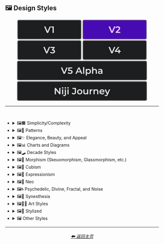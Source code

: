 <h2>🖼 Design Styles</h2>

<div align="center">

[<img src="/Images/Repo_Parts/Buttons/Version_Buttons/button_version_V1_inactive.webp?raw=true" alt="MidJourney V1" height="64" />](/Pages/MJ_V1/Style_Pages/Sphere/Design_Styles.md)
[<img src="/Images/Repo_Parts/Buttons/Version_Buttons/button_version_V2_active.webp?raw=true" alt="MidJourney V2" height="64" />](/Pages/MJ_V2/Style_Pages/Sphere/Design_Styles.md)
[<img src="/Images/Repo_Parts/Buttons/Version_Buttons/button_version_V3_inactive.webp?raw=true" alt="MidJourney V3" height="64" />](/Pages/MJ_V3/Style_Pages/Sphere/Design_Styles.md)
[<img src="/Images/Repo_Parts/Buttons/Version_Buttons/button_version_V4_inactive.webp?raw=true" alt="MidJourney V4" height="64" />](/Pages/MJ_V4/Style_Pages/Just_The_Style/Design_Styles.md)
<br>
[<img src="/Images/Repo_Parts/Buttons/Version_Buttons/button_version_V5_Alpha_inactive_half.webp?raw=true" alt="MidJourney V5" height="64" />](/Pages/MJ_V5/Style_Pages/Just_The_Style/Design_Styles.md)
[<img src="/Images/Repo_Parts/Buttons/Version_Buttons/button_version_niji_inactive_half.webp?raw=true" alt="Niji Journey" height="64" />](/Pages/Niji_Journey/Style_Pages/Design_Styles.md)

</div>

<hr>
<br>


- <details><summary>🖼🟧 Simplicity/Complexity</summary><p><div align="center">

	| Simple | Simplicity | Basic |
	| :-: | :-: | :-: |
	| <img src="/Images/MJ_V2/MidJourney_Styles_(sphere)/sphere_Simple.webp?raw=true" width="256" /> | <img src="/Images/MJ_V2/MidJourney_Styles_(sphere)/Wave_13/sphere_Simplicity.webp?raw=true" width="256" /> | <img src="/Images/MJ_V2/MidJourney_Styles_(sphere)/sphere_basic.webp?raw=true" width="256" /> |
	
	<br>
	
	| Details | Detailed | Hyperdetailed |
	| :-: | :-: | :-: |
	| <img src="/Images/MJ_V2/MidJourney_Styles_(sphere)/Wave_14/sphere_Details.webp?raw=true" width="256" /> | <img src="/Images/MJ_V2/MidJourney_Styles_(sphere)/sphere_detailed.webp?raw=true" width="256" /> | <img src="/Images/MJ_V2/MidJourney_Styles_(sphere)/sphere_hyperdetailed.webp?raw=true" width="256" /> |

	<br>

	| Ornate |
	| :-: |
	| <img src="/Images/MJ_V2/MidJourney_Styles_(sphere)/sphere_Ornate.webp?raw=true" width="256" /> |
	
	<br>

	| Complex | Complexity | Multiplex |
	| :-: | :-: | :-: |
	| <img src="/Images/MJ_V2/MidJourney_Styles_(sphere)/sphere_Complex.webp?raw=true" width="256" /> | <img src="/Images/MJ_V2/MidJourney_Styles_(sphere)/Wave_13/sphere_Complexity.webp?raw=true" width="256" /> | <img src="/Images/MJ_V2/MidJourney_Styles_(sphere)/sphere_Multiplex.webp?raw=true" width="256" /> |
	
	<br>

	| Kolmogorov Complexity | Cluttered | Greeble |
    | :-: | :-: | :-: |
    | <img src="/Images/MJ_V2/MidJourney_Styles_(sphere)/sphere_Kolmogorov_Complexity.webp?raw=true" width="256" /> | <img src="/Images/MJ_V2/MidJourney_Styles_(sphere)/sphere_Cluttered.webp?raw=true" width="256" /> | <img src="/Images/MJ_V2/MidJourney_Styles_(sphere)/sphere_Greeble.webp?raw=true" width="256" /> |

    <br>

	| Chaotic | Confusing | Incoherent |
	| :-: | :-: | :-: |
	| <img src="/Images/MJ_V2/MidJourney_Styles_(sphere)/sphere_Chaotic.webp?raw=true" width="256" /> | <img src="/Images/MJ_V2/MidJourney_Styles_(sphere)/sphere_Confusing.webp?raw=true" width="256" /> | <img src="/Images/MJ_V2/MidJourney_Styles_(sphere)/sphere_Incoherent.webp?raw=true" width="256" /> |
	
	<br>

	| Intricate | Surface Detail | Intricate Surface Detail |
	| :-: | :-: | :-: |
	| <img src="/Images/MJ_V2/MidJourney_Styles_(sphere)/sphere_Intricate.webp?raw=true" width="256" /> | <img src="/Images/MJ_V2/MidJourney_Styles_(sphere)/sphere_Surface_Detail.webp?raw=true" width="256" /> | <img src="/Images/MJ_V2/MidJourney_Styles_(sphere)/sphere_Intricate_Surface_Detail.webp?raw=true" width="256" /> |
	
	<br>
	
	| Minimalist | Maximalist | Intricate Maximalism |
	| :-: | :-: | :-: |
	| <img src="/Images/MJ_V2/MidJourney_Styles_(sphere)/sphere_minimalist.webp?raw=true" width="256" /> | <img src="/Images/MJ_V2/MidJourney_Styles_(sphere)/sphere_maximalist.webp?raw=true" width="256" /> | <img src="/Images/MJ_V2/MidJourney_Styles_(sphere)/sphere_Intricatemaximalism.webp?raw=true" width="256" /> |

	<br>
	
	| Flat | Flat Design | Ukiyo-e Flat Design |
	| :-: | :-: | :-: |
	| <img src="/Images/MJ_V2/MidJourney_Styles_(sphere)/sphere_flat.webp?raw=true" width="256" /> | <img src="/Images/MJ_V2/MidJourney_Styles_(sphere)/sphere_FlatDesign.webp?raw=true" width="256" /> | <img src="/Images/MJ_V2/MidJourney_Styles_(sphere)/sphere_Ukiyo-eflatdesign.webp?raw=true" width="256" /> |

	<br>
	
	| Isotype |
	| :-: |
	| <img src="/Images/MJ_V2/MidJourney_Styles_(sphere)/sphere_Isotype.webp?raw=true" width="256" /> |

	<br>
	
	| Flat Shading |
	| :-: |
	| <img src="/Images/MJ_V2/MidJourney_Styles_(sphere)/sphere_FlatShading.webp?raw=true" width="256" /> |
	
  </div></p></details>
	
	
	
- <details><summary>🖼🎨 Patterns</summary><p><div align="center">

	| Patterns | Polka Dot | Pinstripe |
	| :-: | :-: | :-: |
	| <img src="/Images/MJ_V2/MidJourney_Styles_(sphere)/sphere_patterns.webp?raw=true" width="256" /> | <img src="/Images/MJ_V2/MidJourney_Styles_(sphere)/sphere_PolkaDot.webp?raw=true" width="256" /> | <img src="/Images/MJ_V2/MidJourney_Styles_(sphere)/sphere_Pinstripe.webp?raw=true" width="256" /> |
	
	<br>
	
	| Grid | Axis Lines | Checkerboard |
	| :-: | :-: | :-: |
	| <img src="/Images/MJ_V2/MidJourney_Styles_(sphere)/sphere_Grid.webp?raw=true" width="256" /> | <img src="/Images/MJ_V2/MidJourney_Styles_(sphere)/Wave_14/sphere_Axis_Lines.webp?raw=true" width="256" /> | <img src="/Images/MJ_V2/MidJourney_Styles_(sphere)/sphere_Checkerboard.webp?raw=true" width="256" /> |

	<br>

	| Halftone |
	| :-: |
	| <img src="/Images/MJ_V2/MidJourney_Styles_(sphere)/sphere_halftone.webp?raw=true" width="256" /> |

	<br>
	
	| Camouflage | Damask Patterns | Memphis Pattern |
	| :-: | :-: | :-: |
	| <img src="/Images/MJ_V2/MidJourney_Styles_(sphere)/sphere_Camouflage.webp?raw=true" width="256" /> | <img src="/Images/MJ_V2/MidJourney_Styles_(sphere)/sphere_DamaskPatterns.webp?raw=true" width="256" /> | <img src="/Images/MJ_V2/MidJourney_Styles_(sphere)/sphere_MemphisPattern.webp?raw=true" width="256" /> |
	
	<br>
	
	| Parametric Patterns | Diffraction Patterns | Voronoi |
	| :-: | :-: | :-: |
	| <img src="/Images/MJ_V2/MidJourney_Styles_(sphere)/sphere_Parametricpatterns.webp?raw=true" width="256" /> | <img src="/Images/MJ_V2/MidJourney_Styles_(sphere)/sphere_DiffractionPatterns.webp?raw=true" width="256" /> | <img src="/Images/MJ_V2/MidJourney_Styles_(sphere)/sphere_Voronoi.webp?raw=true" width="256" /> |
	
	<br>
	
	| Zebra Pattern | Tiger Pattern | Cow Pattern |
	| :-: | :-: | :-: |
	| <img src="/Images/MJ_V2/MidJourney_Styles_(sphere)/sphere_ZebraPattern.webp?raw=true" width="256" /> | <img src="/Images/MJ_V2/MidJourney_Styles_(sphere)/sphere_TigerPattern.webp?raw=true" width="256" /> | <img src="/Images/MJ_V2/MidJourney_Styles_(sphere)/Wave_11/sphere_Cow_Pattern.webp?raw=true" width="256" /> |

	<br>

	| Rorschach |
	| :-: |
	| <img src="/Images/MJ_V2/MidJourney_Styles_(sphere)/sphere_Rorschach.webp?raw=true" width="256" /> |

  </div></p></details>



- <details><summary>🖼✨ Elegance, Beauty, and Appeal</summary><p><div align="center">

	| Elegant | Elegance |
	| :-: | :-: |
	| <img src="/Images/MJ_V2/MidJourney_Styles_(sphere)/sphere_Elegant.webp?raw=true" width="256" /> | <img src="/Images/MJ_V2/MidJourney_Styles_(sphere)/Wave_13/sphere_Elegance.webp?raw=true" width="256" /> |

	<br>

	| Beauty | Beautiful |
	| :-: | :-: |
	| <img src="/Images/MJ_V2/MidJourney_Styles_(sphere)/Wave_13/sphere_Beauty.webp?raw=true" width="256" /> | <img src="/Images/MJ_V2/MidJourney_Styles_(sphere)/sphere_Beautiful.webp?raw=true" width="256" /> |

	<br>

	| Appeal | Appealing | Marvelous |
	| :-: | :-: | :-: |
	| <img src="/Images/MJ_V2/MidJourney_Styles_(sphere)/Wave_13/sphere_Appeal.webp?raw=true" width="256" /> | <img src="/Images/MJ_V2/MidJourney_Styles_(sphere)/sphere_Appealing.webp?raw=true" width="256" /> | <img src="/Images/MJ_V2/MidJourney_Styles_(sphere)/sphere_Marvelous.webp?raw=true" width="256" /> |
	
	<br>

	| Luxury | Luxurious | Luxe |
	| :-: | :-: | :-: |
	| <img src="/Images/MJ_V2/MidJourney_Styles_(sphere)/sphere_Luxury.webp?raw=true" width="256" /> | <img src="/Images/MJ_V2/MidJourney_Styles_(sphere)/Wave_9/sphere_Luxurious.webp?raw=true" width="256" /> | <img src="/Images/MJ_V2/MidJourney_Styles_(sphere)/Wave_9/sphere_Luxe.webp?raw=true" width="256" /> |
	
	<br>
	
	| Low-Quality | Medium-Quality |
	| :-: | :-: |
	| <img src="/Images/MJ_V2/MidJourney_Styles_(sphere)/Wave_10/sphere_Low-Quality.webp?raw=true" width="256" /> | <img src="/Images/MJ_V2/MidJourney_Styles_(sphere)/Wave_10/sphere_Medium-Quality.webp?raw=true" width="256" /> |
	
	<br>
	
	| High-Quality | Ultra-Quality | Ultra Quality |
	| :-: | :-: | :-: |
	| <img src="/Images/MJ_V2/MidJourney_Styles_(sphere)/Wave_10/sphere_High-Quality.webp?raw=true" width="256" /> | <img src="/Images/MJ_V2/MidJourney_Styles_(sphere)/Wave_10/sphere_Ultra-Quality.webp?raw=true" width="256" /> | <img src="/Images/MJ_V2/MidJourney_Styles_(sphere)/Wave_10/sphere_Ultra_Quality.webp?raw=true" width="256" /> |

	<br>

	| Perfection |
	| :-: |
	| <img src="/Images/MJ_V2/MidJourney_Styles_(sphere)/sphere_Perfection.webp?raw=true" width="256" /> |

  </div></p></details>



- <details><summary>🖼📊 Charts and Diagrams</summary><p><div align="center">

	| Chart | Graph | Diagram |
	| :-: | :-: | :-: |
	| <img src="/Images/MJ_V2/MidJourney_Styles_(sphere)/sphere_Chart.webp?raw=true" width="256" /> | <img src="/Images/MJ_V2/MidJourney_Styles_(sphere)/sphere_Graph.webp?raw=true" width="256" /> | <img src="/Images/MJ_V2/MidJourney_Styles_(sphere)/sphere_Diagram.webp?raw=true" width="256" /> |
	
	<br>
	
	| Ideogram | Pictogram | Phase-Space |
	| :-: | :-: | :-: |
	| <img src="/Images/MJ_V2/MidJourney_Styles_(sphere)/sphere_Ideogram.webp?raw=true" width="256" /> | <img src="/Images/MJ_V2/MidJourney_Styles_(sphere)/sphere_Pictogram.webp?raw=true" width="256" /> | <img src="/Images/MJ_V2/MidJourney_Styles_(sphere)/sphere_Phase-Space.webp?raw=true" width="256" /> |
	
	<br>
	
	| Feynman Diagram | Map | Schematic |
	| :-: | :-: | :-: |
	| <img src="/Images/MJ_V2/MidJourney_Styles_(sphere)/sphere_FeynmanDiagram.webp?raw=true" width="256" /> | <img src="/Images/MJ_V2/MidJourney_Styles_(sphere)/sphere_Map.webp?raw=true" width="256" /> | <img src="/Images/MJ_V2/MidJourney_Styles_(sphere)/sphere_Schematic.webp?raw=true" width="256" /> |

  </div></p></details>



- <details><summary>🖼🛹 Decade Styles</summary><p><div align="center">

	| 20s | 20s Pattern | 1920s Decor |
	| :-: | :-: | :-: |
	| <img src="/Images/MJ_V2/MidJourney_Styles_(sphere)/sphere_20s.webp?raw=true" width="256" /> | <img src="/Images/MJ_V2/MidJourney_Styles_(sphere)/sphere_20sPattern.webp?raw=true" width="256" /> | <img src="/Images/MJ_V2/MidJourney_Styles_(sphere)/sphere_1920sDecor.webp?raw=true" width="256" /> |
	
	<br>
	
	| 30s | 30s Pattern | 1930s Decor |
	| :-: | :-: | :-: |
	| <img src="/Images/MJ_V2/MidJourney_Styles_(sphere)/sphere_30s.webp?raw=true" width="256" /> | <img src="/Images/MJ_V2/MidJourney_Styles_(sphere)/sphere_30sPattern.webp?raw=true" width="256" /> | <img src="/Images/MJ_V2/MidJourney_Styles_(sphere)/sphere_1930sDecor.webp?raw=true" width="256" /> |
	
	<br>
	
	| 40s | 40s Pattern | 1940s Decor |
	| :-: | :-: | :-: |
	| <img src="/Images/MJ_V2/MidJourney_Styles_(sphere)/sphere_40s.webp?raw=true" width="256" /> | <img src="/Images/MJ_V2/MidJourney_Styles_(sphere)/sphere_40sPattern.webp?raw=true" width="256" /> | <img src="/Images/MJ_V2/MidJourney_Styles_(sphere)/sphere_1940sDecor.webp?raw=true" width="256" /> |
	
	<br>

	| 50s | 50s Pattern | 1950s Decor |
	| :-: | :-: | :-: |
	| <img src="/Images/MJ_V2/MidJourney_Styles_(sphere)/sphere_50s.webp?raw=true" width="256" /> | <img src="/Images/MJ_V2/MidJourney_Styles_(sphere)/sphere_50sPattern.webp?raw=true" width="256" /> | <img src="/Images/MJ_V2/MidJourney_Styles_(sphere)/sphere_1950sDecor.webp?raw=true" width="256" /> |
	
	<br>
	
	| 60s | 60s Pattern | 1960s Decor |
	| :-: | :-: | :-: |
	| <img src="/Images/MJ_V2/MidJourney_Styles_(sphere)/sphere_60s.webp?raw=true" width="256" /> | <img src="/Images/MJ_V2/MidJourney_Styles_(sphere)/sphere_60sPattern.webp?raw=true" width="256" /> | <img src="/Images/MJ_V2/MidJourney_Styles_(sphere)/sphere_1960sDecor.webp?raw=true" width="256" /> |
	
	<br>
	
	| 70s | 70s Pattern | 1970s Decor |
	| :-: | :-: | :-: |
	| <img src="/Images/MJ_V2/MidJourney_Styles_(sphere)/sphere_70s.webp?raw=true" width="256" /> | <img src="/Images/MJ_V2/MidJourney_Styles_(sphere)/sphere_70sPattern.webp?raw=true" width="256" /> | <img src="/Images/MJ_V2/MidJourney_Styles_(sphere)/sphere_1970sDecor.webp?raw=true" width="256" /> |
	
	<br>

	| 80s | 80s Pattern | 1980s Decor |
	| :-: | :-: | :-: |
	| <img src="/Images/MJ_V2/MidJourney_Styles_(sphere)/sphere_80s.webp?raw=true" width="256" /> | <img src="/Images/MJ_V2/MidJourney_Styles_(sphere)/sphere_80sPattern.webp?raw=true" width="256" /> | <img src="/Images/MJ_V2/MidJourney_Styles_(sphere)/sphere_1980sDecor.webp?raw=true" width="256" /> |
	
	<br>
	
	| 90s | 90s Pattern | 1990s Decor |
	| :-: | :-: | :-: |
	| <img src="/Images/MJ_V2/MidJourney_Styles_(sphere)/sphere_90s.webp?raw=true" width="256" /> | <img src="/Images/MJ_V2/MidJourney_Styles_(sphere)/sphere_90sPattern.webp?raw=true" width="256" /> | <img src="/Images/MJ_V2/MidJourney_Styles_(sphere)/sphere_1990sDecor.webp?raw=true" width="256" /> |
	
	<br>
	
	| Y2K Design | Y2K Pattern |
	| :-: | :-: |
	| <img src="/Images/MJ_V2/MidJourney_Styles_(sphere)/sphere_Y2Kdesign.webp?raw=true" width="256" /> | <img src="/Images/MJ_V2/MidJourney_Styles_(sphere)/sphere_Y2KPattern.webp?raw=true" width="256" /> |
	
	<br>

	| 2000s Pattern | 2000s Decor |
	| :-: | :-: |
	| <img src="/Images/MJ_V2/MidJourney_Styles_(sphere)/sphere_2000sPattern.webp?raw=true" width="256" /> | <img src="/Images/MJ_V2/MidJourney_Styles_(sphere)/sphere_2000sDecor.webp?raw=true" width="256" /> |

	<br>

	| 2010s Decor | 2020s Decor |
	| :-: | :-: |
	| <img src="/Images/MJ_V2/MidJourney_Styles_(sphere)/sphere_2010sDecor.webp?raw=true" width="256" /> | <img src="/Images/MJ_V2/MidJourney_Styles_(sphere)/sphere_2020sDecor.webp?raw=true" width="256" /> |

	<br>

	| 1100s | 1200s | 1300s |
	| :-: | :-: | :-: |
	| <img src="/Images/MJ_V2/MidJourney_Styles_(sphere)/Wave_12/sphere_1100s.webp?raw=true" width="256" /> | <img src="/Images/MJ_V2/MidJourney_Styles_(sphere)/Wave_12/sphere_1200s.webp?raw=true" width="256" /> | <img src="/Images/MJ_V2/MidJourney_Styles_(sphere)/Wave_12/sphere_1300s.webp?raw=true" width="256" /> |
	
	<br>
	
	| 1400s | 1500s | 1600s |
	| :-: | :-: | :-: |
	| <img src="/Images/MJ_V2/MidJourney_Styles_(sphere)/Wave_12/sphere_1400s.webp?raw=true" width="256" /> | <img src="/Images/MJ_V2/MidJourney_Styles_(sphere)/Wave_12/sphere_1500s.webp?raw=true" width="256" /> | <img src="/Images/MJ_V2/MidJourney_Styles_(sphere)/Wave_12/sphere_1600s.webp?raw=true" width="256" /> |
	
	<br>
	
	| 1700s | 1800s | 1900s |
	| :-: | :-: | :-: |
	| <img src="/Images/MJ_V2/MidJourney_Styles_(sphere)/Wave_12/sphere_1700s.webp?raw=true" width="256" /> | <img src="/Images/MJ_V2/MidJourney_Styles_(sphere)/Wave_12/sphere_1800s.webp?raw=true" width="256" /> | <img src="/Images/MJ_V2/MidJourney_Styles_(sphere)/Wave_12/sphere_1900s.webp?raw=true" width="256" /> |
	
	<br>
	
	| 1950s | 1960s | 1970s |
	| :-: | :-: | :-: |
	| <img src="/Images/MJ_V2/MidJourney_Styles_(sphere)/Wave_12/sphere_1950s.webp?raw=true" width="256" /> | <img src="/Images/MJ_V2/MidJourney_Styles_(sphere)/Wave_12/sphere_1960s.webp?raw=true" width="256" /> | <img src="/Images/MJ_V2/MidJourney_Styles_(sphere)/Wave_12/sphere_1970s.webp?raw=true" width="256" /> |
	
	<br>
	
	| 1980s | 1990s | 2000s |
	| :-: | :-: | :-: |
	| <img src="/Images/MJ_V2/MidJourney_Styles_(sphere)/Wave_12/sphere_1980s.webp?raw=true" width="256" /> | <img src="/Images/MJ_V2/MidJourney_Styles_(sphere)/Wave_12/sphere_1990s.webp?raw=true" width="256" /> | <img src="/Images/MJ_V2/MidJourney_Styles_(sphere)/Wave_12/sphere_2000s.webp?raw=true" width="256" /> |
	
	<br>
	
	| 2010s | 2020s | 3000s |
	| :-: | :-: | :-: |
	| <img src="/Images/MJ_V2/MidJourney_Styles_(sphere)/Wave_12/sphere_2010s.webp?raw=true" width="256" /> | <img src="/Images/MJ_V2/MidJourney_Styles_(sphere)/Wave_12/sphere_2020s.webp?raw=true" width="256" /> | <img src="/Images/MJ_V2/MidJourney_Styles_(sphere)/Wave_12/sphere_3000s.webp?raw=true" width="256" /> |
	
	<br>
	
	| 4000s | 5000s |
	| :-: | :-: |
	| <img src="/Images/MJ_V2/MidJourney_Styles_(sphere)/Wave_12/sphere_4000s.webp?raw=true" width="256" /> | <img src="/Images/MJ_V2/MidJourney_Styles_(sphere)/Wave_12/sphere_5000s.webp?raw=true" width="256" /> |

  </div></p></details>



- <details><summary>🖼🎰 Morphism (Skeuomorphism, Glassmorphism, etc.)</summary><p><div align="center">

	| Morphism |
	| :-: |
	| <img src="/Images/MJ_V2/MidJourney_Styles_(sphere)/Wave_13/sphere_Morphism.webp?raw=true" width="256" /> |
	
	<br>

	| Skeuomorphism | Neumorphism |
	| :-: | :-: |
	| <img src="/Images/MJ_V2/MidJourney_Styles_(sphere)/sphere_skeuomorphism.webp?raw=true" width="256" /> | <img src="/Images/MJ_V2/MidJourney_Styles_(sphere)/sphere_neumorphism.webp?raw=true" width="256" /> |
	
	<br>

	| Neomorphism |
	| :-: |
	| <img src="/Images/MJ_V2/MidJourney_Styles_(sphere)/Wave_11/sphere_Neomorphism.webp?raw=true" width="256" /> |

	<br>
	
	| Glassmorphism | Claymorphism |
	| :-: | :-: |
	| <img src="/Images/MJ_V2/MidJourney_Styles_(sphere)/sphere_glassmorphism.webp?raw=true" width="256" /> | <img src="/Images/MJ_V2/MidJourney_Styles_(sphere)/sphere_claymorphism.webp?raw=true" width="256" /> |

  </div></p></details>



- <details><summary>🖼🧊 Cubism</summary><p><div align="center">

	| Cubism | Synthetic Cubism | Mechanistic Cubism |
	| :-: | :-: | :-: |
	| <img src="/Images/MJ_V2/MidJourney_Styles_(sphere)/sphere_cubism.webp?raw=true" width="256" /> | <img src="/Images/MJ_V2/MidJourney_Styles_(sphere)/sphere_syntheticcubism.webp?raw=true" width="256" /> | <img src="/Images/MJ_V2/MidJourney_Styles_(sphere)/sphere_mechanisticcubism.webp?raw=true" width="256" /> |
	
	<br>
	
	| Proto-Cubism | Cubo-Futurism |
	| :-: | :-: |
	| <img src="/Images/MJ_V2/MidJourney_Styles_(sphere)/sphere_Proto-Cubism.webp?raw=true" width="256" /> | <img src="/Images/MJ_V2/MidJourney_Styles_(sphere)/sphere_Cubo-Futurism.webp?raw=true" width="256" /> |

  </div></p></details>



- <details><summary>🖼🦋 Expressionism</summary><p><div align="center">

	| Expressionism | Cubo-Expressionism |
	| :-: | :-: |
	| <img src="/Images/MJ_V2/MidJourney_Styles_(sphere)/sphere_expressionism.webp?raw=true" width="256" /> | <img src="/Images/MJ_V2/MidJourney_Styles_(sphere)/sphere_cubo-expressionism.webp?raw=true" width="256" /> |
	
	<br>
	
	| Figurative Expressionism | Abstract Expressionism |
	| :-: | :-: |
	| <img src="/Images/MJ_V2/MidJourney_Styles_(sphere)/sphere_figurativeexpressionism.webp?raw=true" width="256" /> | <img src="/Images/MJ_V2/MidJourney_Styles_(sphere)/sphere_abstractexpressionism.webp?raw=true" width="256" /> |

  </div></p></details>



- <details><summary>🖼🔮 Neo</summary><p><div align="center">

	| Neo |
	| :-: |
	| <img src="/Images/MJ_V2/MidJourney_Styles_(sphere)/Wave_13/sphere_Neo.webp?raw=true" width="256" /> |
	
	<br>

	| Neo-Baroque | Neo-Byzantine | Neo-Rococo |
	| :-: | :-: | :-: |
	| <img src="/Images/MJ_V2/MidJourney_Styles_(sphere)/sphere_neo-baroque.webp?raw=true" width="256" /> | <img src="/Images/MJ_V2/MidJourney_Styles_(sphere)/sphere_neo-byzantine.webp?raw=true" width="256" /> | <img src="/Images/MJ_V2/MidJourney_Styles_(sphere)/sphere_neo-rococo.webp?raw=true" width="256" /> |

	<br>

	| Neoclassicism | Neoplasticism |
	| :-: | :-: |
	| <img src="/Images/MJ_V2/MidJourney_Styles_(sphere)/sphere_neoclassicism.webp?raw=true" width="256" /> | <img src="/Images/MJ_V2/MidJourney_Styles_(sphere)/sphere_neoplasticism.webp?raw=true" width="256" /> |

	<br>
	
	| Neo-Dada | Neo-Futurism | NeoSon |
	| :-: | :-: | :-: |
	| <img src="/Images/MJ_V2/MidJourney_Styles_(sphere)/sphere_Neo-Dada.webp?raw=true" width="256" /> | <img src="/Images/MJ_V2/MidJourney_Styles_(sphere)/sphere_Neo-Futurism.webp?raw=true" width="256" /> | <img src="/Images/MJ_V2/MidJourney_Styles_(sphere)/sphere_NeoSon.webp?raw=true" width="256" /> |
	
	<br>
	
	| Neo-Tokyo | Neo-Concretism | Neo-Impressionism |
	| :-: | :-: | :-: |
	| <img src="/Images/MJ_V2/MidJourney_Styles_(sphere)/sphere_Neo-Tokyo.webp?raw=true" width="256" /> | <img src="/Images/MJ_V2/MidJourney_Styles_(sphere)/sphere_neo-concretism.webp?raw=true" width="256" /> | <img src="/Images/MJ_V2/MidJourney_Styles_(sphere)/sphere_Neo-Impressionism.webp?raw=true" width="256" /> |

  </div></p></details>



- <details><summary>🖼🌀 Psychedelic, Divine, Fractal, and Noise</summary><p><div align="center">

	| Psychedelic | Psychedelia | Psychedelica |
	| :-: | :-: | :-: |
	| <img src="/Images/MJ_V2/MidJourney_Styles_(sphere)/Wave_13/sphere_Psychedelic.webp?raw=true" width="256" /> | <img src="/Images/MJ_V2/MidJourney_Styles_(sphere)/Wave_10/sphere_Psychedelia.webp?raw=true" width="256" /> | <img src="/Images/MJ_V2/MidJourney_Styles_(sphere)/sphere_Psychedelica.webp?raw=true" width="256" /> |

	<br>

	| Psychedelic Design | Trippy | Hallucination |
	| :-: | :-: | :-: |
	| <img src="/Images/MJ_V2/MidJourney_Styles_(sphere)/sphere_PsychedelicDesign.webp?raw=true" width="256" /> | <img src="/Images/MJ_V2/MidJourney_Styles_(sphere)/Wave_10/sphere_Trippy.webp?raw=true" width="256" /> | <img src="/Images/MJ_V2/MidJourney_Styles_(sphere)/sphere_Hallucination.webp?raw=true" width="256" /> |

	<br>

	| Acidwave |
	| :-: |
	| <img src="/Images/MJ_V2/MidJourney_Styles_(sphere)/sphere_Acidwave.webp?raw=true" width="256" /> |

	<br>

	| LSD | DMT |
	| :-: | :-: |
	| <img src="/Images/MJ_V2/MidJourney_Styles_(sphere)/Wave_10/sphere_LSD.webp?raw=true" width="256" /> | <img src="/Images/MJ_V2/MidJourney_Styles_(sphere)/Wave_10/sphere_DMT.webp?raw=true" width="256" /> |

	<br>
	
	| Lysergic | Tryptamine | Mescaline |
	| :-: | :-: | :-: |
	| <img src="/Images/MJ_V2/MidJourney_Styles_(sphere)/sphere_Lysergic.webp?raw=true" width="256" /> | <img src="/Images/MJ_V2/MidJourney_Styles_(sphere)/sphere_Tryptamine.webp?raw=true" width="256" /> | <img src="/Images/MJ_V2/MidJourney_Styles_(sphere)/sphere_Mescaline.webp?raw=true" width="256" /> |

	<br>
	
	| Kaleidoscope | Teleidoscope |
	| :-: | :-: |
	| <img src="/Images/MJ_V2/MidJourney_Styles_(sphere)/sphere_Kaleidoscope.webp?raw=true" width="256" /> | <img src="/Images/MJ_V2/MidJourney_Styles_(sphere)/Wave_11/sphere_Teleidoscope.webp?raw=true" width="256" /> |
	
	<br>

	| Spirograph | Mandala |
	| :-: | :-: |
	| <img src="/Images/MJ_V2/MidJourney_Styles_(sphere)/sphere_Spirograph.webp?raw=true" width="256" /> | <img src="/Images/MJ_V2/MidJourney_Styles_(sphere)/sphere_mandala.webp?raw=true" width="256" /> |

	<br>
	
	| Hippie | Hyperbolic |
	| :-: | :-: |
	| <img src="/Images/MJ_V2/MidJourney_Styles_(sphere)/sphere_Hippie.webp?raw=true" width="256" /> | <img src="/Images/MJ_V2/MidJourney_Styles_(sphere)/sphere_hyperbolic.webp?raw=true" width="256" /> |

	<br>

	| Flower of Life | Sacred Geometry |
	| :-: | :-: |
	| <img src="/Images/MJ_V2/MidJourney_Styles_(sphere)/Wave_11/sphere_Flower_of_Life.webp?raw=true" width="256" /> | <img src="/Images/MJ_V2/MidJourney_Styles_(sphere)/Wave_9/sphere_Sacred_Geometry.webp?raw=true" width="256" /> |

	<br>

	| Chakra | Aura | Quantum |
	| :-: | :-: | :-: |
	| <img src="/Images/MJ_V2/MidJourney_Styles_(sphere)/sphere_Chakra.webp?raw=true" width="256" /> | <img src="/Images/MJ_V2/MidJourney_Styles_(sphere)/sphere_Aura.webp?raw=true" width="256" /> | <img src="/Images/MJ_V2/MidJourney_Styles_(sphere)/sphere_Quantum.webp?raw=true" width="256" /> |
	
	<br>

	| Divine | Ineffable | Sacred |
	| :-: | :-: | :-: |
	| <img src="/Images/MJ_V2/MidJourney_Styles_(sphere)/sphere_Divine.webp?raw=true" width="256" /> | <img src="/Images/MJ_V2/MidJourney_Styles_(sphere)/sphere_Ineffable.webp?raw=true" width="256" /> | <img src="/Images/MJ_V2/MidJourney_Styles_(sphere)/Wave_9/sphere_Sacred.webp?raw=true" width="256" /> |
	
	<br>

	| Transcendent | Transcendental | Astral |
	| :-: | :-: | :-: |
	| <img src="/Images/MJ_V2/MidJourney_Styles_(sphere)/Wave_9/sphere_Transcendent.webp?raw=true" width="256" /> | <img src="/Images/MJ_V2/MidJourney_Styles_(sphere)/Wave_10/sphere_Transcendental.webp?raw=true" width="256" /> | <img src="/Images/MJ_V2/MidJourney_Styles_(sphere)/Wave_13/sphere_Astral.webp?raw=true" width="256" /> |

	<br>

	| Soul | Karma |
	| :-: | :-: |
	| <img src="/Images/MJ_V2/MidJourney_Styles_(sphere)/sphere_Soul.webp?raw=true" width="256" /> | <img src="/Images/MJ_V2/MidJourney_Styles_(sphere)/sphere_Karma.webp?raw=true" width="256" /> |

	<br>
	
	| Fractal | Fractal Art | Fractal Environment |
	| :-: | :-: | :-: |
	| <img src="/Images/MJ_V2/MidJourney_Styles_(sphere)/sphere_fractal.webp?raw=true" width="256" /> | <img src="/Images/MJ_V2/MidJourney_Styles_(sphere)/sphere_Fractal_Art.webp?raw=true" width="256" /> | <img src="/Images/MJ_V2/MidJourney_Styles_(sphere)/Wave_11/sphere_Fractal_Environment.webp?raw=true" width="256" /> |
	
	<br>

	| Mandelbrot | Multibrot |
	| :-: | :-: |
	| <img src="/Images/MJ_V2/MidJourney_Styles_(sphere)/sphere_Mandelbrot.webp?raw=true" width="256" /> | <img src="/Images/MJ_V2/MidJourney_Styles_(sphere)/sphere_Multibrot.webp?raw=true" width="256" /> |

	<br>
	
	| Mandelbox | Mandelbulb |
	| :-: | :-: |
	| <img src="/Images/MJ_V2/MidJourney_Styles_(sphere)/sphere_Mandelbox.webp?raw=true" width="256" /> | <img src="/Images/MJ_V2/MidJourney_Styles_(sphere)/sphere_Mandelbulb.webp?raw=true" width="256" /> |
	
	<br>
	
	| Julia-Set | Lyapunov-Fractal | Burning-Ship-Fractal |
	| :-: | :-: | :-: |
	| <img src="/Images/MJ_V2/MidJourney_Styles_(sphere)/sphere_Julia-Set.webp?raw=true" width="256" /> | <img src="/Images/MJ_V2/MidJourney_Styles_(sphere)/sphere_Lyapunov-Fractal.webp?raw=true" width="256" /> | <img src="/Images/MJ_V2/MidJourney_Styles_(sphere)/sphere_Burning-Ship-Fractal.webp?raw=true" width="256" /> |

	<br>
	
	| Newton Fractal | Newton-Fractal |
	| :-: | :-: |
	| <img src="/Images/MJ_V2/MidJourney_Styles_(sphere)/sphere_NewtonFractal.webp?raw=true" width="256" /> | <img src="/Images/MJ_V2/MidJourney_Styles_(sphere)/sphere_Newton-Fractal.webp?raw=true" width="256" /> |
	
	<br>
	
	| Noisy | Noise | White Noise |
	| :-: | :-: | :-: |
	| <img src="/Images/MJ_V2/MidJourney_Styles_(sphere)/sphere_Noisy.webp?raw=true" width="256" /> | <img src="/Images/MJ_V2/MidJourney_Styles_(sphere)/sphere_Noise.webp?raw=true" width="256" /> | <img src="/Images/MJ_V2/MidJourney_Styles_(sphere)/sphere_White_Noise.webp?raw=true" width="256" /> |
	
	<br>
	
	| Cell Noise | Perlin Noise | Simplex Noise |
	| :-: | :-: | :-: |
	| <img src="/Images/MJ_V2/MidJourney_Styles_(sphere)/sphere_CellNoise.webp?raw=true" width="256" /> | <img src="/Images/MJ_V2/MidJourney_Styles_(sphere)/sphere_PerlinNoise.webp?raw=true" width="256" /> | <img src="/Images/MJ_V2/MidJourney_Styles_(sphere)/sphere_SimplexNoise.webp?raw=true" width="256" /> |

  </div></p></details>


- <details><summary>🖼🌈 Synesthesia</summary><p><div align="center">

	| Synesthesia | Synesthetic |
	| :-: | :-: |
	| <img src="/Images/MJ_V2/MidJourney_Styles_(sphere)/sphere_Synesthesia.webp?raw=true" width="256" /> | <img src="/Images/MJ_V2/MidJourney_Styles_(sphere)/Wave_13/sphere_Synesthetic.webp?raw=true" width="256" /> |
	
	<br>
	
	| Chromesthesia | Music-Color Synesthesia | Musical-Color Synesthesia |
	| :-: | :-: | :-: |
	| <img src="/Images/MJ_V2/MidJourney_Styles_(sphere)/Wave_13/sphere_Chromesthesia.webp?raw=true" width="256" /> | <img src="/Images/MJ_V2/MidJourney_Styles_(sphere)/Wave_13/sphere_Music-Color_Synesthesia.webp?raw=true" width="256" /> | <img src="/Images/MJ_V2/MidJourney_Styles_(sphere)/Wave_13/sphere_Musical-Color_Synesthesia.webp?raw=true" width="256" /> |
	
	<br>
	
	| Music-Vision Synesthesia | Musical-Texture Synesthesia | Chords-Color Synesthesia |
	| :-: | :-: | :-: |
	| <img src="/Images/MJ_V2/MidJourney_Styles_(sphere)/Wave_13/sphere_Music-Vision_Synesthesia.webp?raw=true" width="256" /> | <img src="/Images/MJ_V2/MidJourney_Styles_(sphere)/Wave_13/sphere_Musical-Texture_Synesthesia.webp?raw=true" width="256" /> | <img src="/Images/MJ_V2/MidJourney_Styles_(sphere)/Wave_13/sphere_Chords-Color_Synesthesia.webp?raw=true" width="256" /> |
	
	<br>
	
	| Musical-Spatial Synesthesia | Music-Number Synesthesia | Music-Temperature Synesthesia |
	| :-: | :-: | :-: |
	| <img src="/Images/MJ_V2/MidJourney_Styles_(sphere)/Wave_13/sphere_Musical-Spatial_Synesthesia.webp?raw=true" width="256" /> | <img src="/Images/MJ_V2/MidJourney_Styles_(sphere)/Wave_13/sphere_Music-Number_Synesthesia.webp?raw=true" width="256" /> | <img src="/Images/MJ_V2/MidJourney_Styles_(sphere)/Wave_13/sphere_Music-Temperature_Synesthesia.webp?raw=true" width="256" /> |
	
	<br>
	
	| Music-Smell Synesthesia | Music-Taste Synesthesia |
	| :-: | :-: |
	| <img src="/Images/MJ_V2/MidJourney_Styles_(sphere)/Wave_13/sphere_Music-Smell_Synesthesia.webp?raw=true" width="256" /> | <img src="/Images/MJ_V2/MidJourney_Styles_(sphere)/Wave_13/sphere_Music-Taste_Synesthesia.webp?raw=true" width="256" /> |
	
	<br>
	
	| Auditory-Visual Synesthesia | Auditory-Tactile Synesthesia | Auditory-Gustatory Synesthesia |
	| :-: | :-: | :-: |
	| <img src="/Images/MJ_V2/MidJourney_Styles_(sphere)/Wave_13/sphere_Auditory-Visual_Synesthesia.webp?raw=true" width="256" /> | <img src="/Images/MJ_V2/MidJourney_Styles_(sphere)/Wave_13/sphere_Auditory-Tactile_Synesthesia.webp?raw=true" width="256" /> | <img src="/Images/MJ_V2/MidJourney_Styles_(sphere)/Wave_13/sphere_Auditory-Gustatory_Synesthesia.webp?raw=true" width="256" /> |
	
	<br>
	
	| Sound-Texture Synesthesia | Sound-Tactile Synesthesia | Sound-Touch Synesthesia |
	| :-: | :-: | :-: |
	| <img src="/Images/MJ_V2/MidJourney_Styles_(sphere)/Wave_13/sphere_Sound-Texture_Synesthesia.webp?raw=true" width="256" /> | <img src="/Images/MJ_V2/MidJourney_Styles_(sphere)/Wave_13/sphere_Sound-Tactile_Synesthesia.webp?raw=true" width="256" /> | <img src="/Images/MJ_V2/MidJourney_Styles_(sphere)/Wave_13/sphere_Sound-Touch_Synesthesia.webp?raw=true" width="256" /> |
	
	<br>
	
	| Sound-Shape Synesthesia | Sound-Number Synesthesia |
	| :-: | :-: |
	| <img src="/Images/MJ_V2/MidJourney_Styles_(sphere)/Wave_13/sphere_Sound-Shape_Synesthesia.webp?raw=true" width="256" /> | <img src="/Images/MJ_V2/MidJourney_Styles_(sphere)/Wave_13/sphere_Sound-Number_Synesthesia.webp?raw=true" width="256" /> |
	
	<br>
	
	| Sound-Kinetics Synesthesia | Sound-Temperature Synesthesia |
	| :-: | :-: |
	| <img src="/Images/MJ_V2/MidJourney_Styles_(sphere)/Wave_13/sphere_Sound-Kinetics_Synesthesia.webp?raw=true" width="256" /> | <img src="/Images/MJ_V2/MidJourney_Styles_(sphere)/Wave_13/sphere_Sound-Temperature_Synesthesia.webp?raw=true" width="256" /> |
	
	<br>
	
	| Sound-Smell Synesthesia | Sound-Taste Synesthesia |
	| :-: | :-: |
	| <img src="/Images/MJ_V2/MidJourney_Styles_(sphere)/Wave_13/sphere_Sound-Smell_Synesthesia.webp?raw=true" width="256" /> | <img src="/Images/MJ_V2/MidJourney_Styles_(sphere)/Wave_13/sphere_Sound-Taste_Synesthesia.webp?raw=true" width="256" /> |
	
	<br>
	
	| Aura Synesthesia | Personality-Color Synesthesia | Emotion-Color Synesthesia |
	| :-: | :-: | :-: |
	| <img src="/Images/MJ_V2/MidJourney_Styles_(sphere)/Wave_13/sphere_Aura_Synesthesia.webp?raw=true" width="256" /> | <img src="/Images/MJ_V2/MidJourney_Styles_(sphere)/Wave_13/sphere_Personality-Color_Synesthesia.webp?raw=true" width="256" /> | <img src="/Images/MJ_V2/MidJourney_Styles_(sphere)/Wave_13/sphere_Emotion-Color_Synesthesia.webp?raw=true" width="256" /> |
	
	<br>
	
	| Concepts-Color Synesthesia | Concepts-Shape Synesthesia |
	| :-: | :-: |
	| <img src="/Images/MJ_V2/MidJourney_Styles_(sphere)/Wave_13/sphere_Concepts-Color_Synesthesia.webp?raw=true" width="256" /> | <img src="/Images/MJ_V2/MidJourney_Styles_(sphere)/Wave_13/sphere_Concepts-Shape_Synesthesia.webp?raw=true" width="256" /> |
	
	<br>
	
	| Concept-Sound Synesthesia | Concept-Smell Synesthesia |
	| :-: | :-: |
	| <img src="/Images/MJ_V2/MidJourney_Styles_(sphere)/Wave_13/sphere_Concept-Sound_Synesthesia.webp?raw=true" width="256" /> | <img src="/Images/MJ_V2/MidJourney_Styles_(sphere)/Wave_13/sphere_Concept-Smell_Synesthesia.webp?raw=true" width="256" /> |
	
	<br>
	
	| Mathematical Concepts-Visual Synesthesia | Spatial-Sequence Synesthesia | Number-Form Synesthesia |
	| :-: | :-: | :-: |
	| <img src="/Images/MJ_V2/MidJourney_Styles_(sphere)/Wave_13/sphere_Mathematical_Concepts-Visual_Synesthesia.webp?raw=true" width="256" /> | <img src="/Images/MJ_V2/MidJourney_Styles_(sphere)/Wave_13/sphere_Spatial-Sequence_Synesthesia.webp?raw=true" width="256" /> | <img src="/Images/MJ_V2/MidJourney_Styles_(sphere)/Wave_13/sphere_Number-Form_Synesthesia.webp?raw=true" width="256" /> |
	
	<br>
	
	| Gustatory-Visual Synesthesia | Gustatory-Auditory Synesthesia | Gustatory-Tactile Synesthesia |
	| :-: | :-: | :-: |
	| <img src="/Images/MJ_V2/MidJourney_Styles_(sphere)/Wave_13/sphere_Gustatory-Visual_Synesthesia.webp?raw=true" width="256" /> | <img src="/Images/MJ_V2/MidJourney_Styles_(sphere)/Wave_13/sphere_Gustatory-Auditory_Synesthesia.webp?raw=true" width="256" /> | <img src="/Images/MJ_V2/MidJourney_Styles_(sphere)/Wave_13/sphere_Gustatory-Tactile_Synesthesia.webp?raw=true" width="256" /> |
	
	<br>
	
	| Olfactory-Visual Synesthesia | Kinetics-Color Synesthesia |
	| :-: | :-: |
	| <img src="/Images/MJ_V2/MidJourney_Styles_(sphere)/Wave_13/sphere_Olfactory-Visual_Synesthesia.webp?raw=true" width="256" /> | <img src="/Images/MJ_V2/MidJourney_Styles_(sphere)/Wave_13/sphere_Kinetics-Color_Synesthesia.webp?raw=true" width="256" /> |
	
	<br>
	
	| Grapheme-Shape Synesthesia | Grapheme-Texture Synesthesia | Grapheme-Image Synesthesia |
	| :-: | :-: | :-: |
	| <img src="/Images/MJ_V2/MidJourney_Styles_(sphere)/Wave_13/sphere_Grapheme-Shape_Synesthesia.webp?raw=true" width="256" /> | <img src="/Images/MJ_V2/MidJourney_Styles_(sphere)/Wave_13/sphere_Grapheme-Texture_Synesthesia.webp?raw=true" width="256" /> | <img src="/Images/MJ_V2/MidJourney_Styles_(sphere)/Wave_13/sphere_Grapheme-Image_Synesthesia.webp?raw=true" width="256" /> |
	
	<br>
	
	| Grapheme-Color Synesthesia | Grapheme-Sound Synesthesia | Grapheme-Temperature Synesthesia |
	| :-: | :-: | :-: |
	| <img src="/Images/MJ_V2/MidJourney_Styles_(sphere)/Wave_13/sphere_Grapheme-Color_Synesthesia.webp?raw=true" width="256" /> | <img src="/Images/MJ_V2/MidJourney_Styles_(sphere)/Wave_13/sphere_Grapheme-Sound_Synesthesia.webp?raw=true" width="256" /> | <img src="/Images/MJ_V2/MidJourney_Styles_(sphere)/Wave_13/sphere_Grapheme-Temperature_Synesthesia.webp?raw=true" width="256" /> |
	
	<br>
	
	| Grapheme-Smell Synesthesia | Grapheme-Taste Synesthesia |
	| :-: | :-: |
	| <img src="/Images/MJ_V2/MidJourney_Styles_(sphere)/Wave_13/sphere_Grapheme-Smell_Synesthesia.webp?raw=true" width="256" /> | <img src="/Images/MJ_V2/MidJourney_Styles_(sphere)/Wave_13/sphere_Grapheme-Taste_Synesthesia.webp?raw=true" width="256" /> |
	
	<br>
	
	| Lexeme-Olfactory Synesthesia | Lexeme-Taste Synesthesia | Lexical-Gustatory Synesthesia |
	| :-: | :-: | :-: |
	| <img src="/Images/MJ_V2/MidJourney_Styles_(sphere)/Wave_13/sphere_Lexeme-Olfactory_Synesthesia.webp?raw=true" width="256" /> | <img src="/Images/MJ_V2/MidJourney_Styles_(sphere)/Wave_13/sphere_Lexeme-Taste_Synesthesia.webp?raw=true" width="256" /> | <img src="/Images/MJ_V2/MidJourney_Styles_(sphere)/Wave_13/sphere_Lexical-Gustatory_Synesthesia.webp?raw=true" width="256" /> |
	
	<br>
	
	| Lexeme-Motor Synesthesia |
	| :-: |
	| <img src="/Images/MJ_V2/MidJourney_Styles_(sphere)/Wave_13/sphere_Lexeme-Motor_Synesthesia.webp?raw=true" width="256" /> |
	
	<br>
	
	| Lexeme-Color Synesthesia | Morpheme-Color Synesthesia | Words-Color Synesthesia |
	| :-: | :-: | :-: |
	| <img src="/Images/MJ_V2/MidJourney_Styles_(sphere)/Wave_13/sphere_Lexeme-Color_Synesthesia.webp?raw=true" width="256" /> | <img src="/Images/MJ_V2/MidJourney_Styles_(sphere)/Wave_13/sphere_Morpheme-Color_Synesthesia.webp?raw=true" width="256" /> | <img src="/Images/MJ_V2/MidJourney_Styles_(sphere)/Wave_13/sphere_Words-Color_Synesthesia.webp?raw=true" width="256" /> |
	
	<br>
	
	| Letter-Color Synesthesia | Letter-Shape Synesthesia |
	| :-: | :-: |
	| <img src="/Images/MJ_V2/MidJourney_Styles_(sphere)/Wave_13/sphere_Letter-Color_Synesthesia.webp?raw=true" width="256" /> | <img src="/Images/MJ_V2/MidJourney_Styles_(sphere)/Wave_13/sphere_Letter-Shape_Synesthesia.webp?raw=true" width="256" /> |
	
	<br>
	
	| Letter-Texture Synesthesia | Letter-Image Synesthesia | Letter-Personality Synesthesia |
	| :-: | :-: | :-: |
	| <img src="/Images/MJ_V2/MidJourney_Styles_(sphere)/Wave_13/sphere_Letter-Texture_Synesthesia.webp?raw=true" width="256" /> | <img src="/Images/MJ_V2/MidJourney_Styles_(sphere)/Wave_13/sphere_Letter-Image_Synesthesia.webp?raw=true" width="256" /> | <img src="/Images/MJ_V2/MidJourney_Styles_(sphere)/Wave_13/sphere_Letter-Personality_Synesthesia.webp?raw=true" width="256" /> |
	
	<br>
	
	| Letter-Smell Synesthesia | Letter-Taste Synesthesia |
	| :-: | :-: |
	| <img src="/Images/MJ_V2/MidJourney_Styles_(sphere)/Wave_13/sphere_Letter-Smell_Synesthesia.webp?raw=true" width="256" /> | <img src="/Images/MJ_V2/MidJourney_Styles_(sphere)/Wave_13/sphere_Letter-Taste_Synesthesia.webp?raw=true" width="256" /> |
	
	<br>
	
	| Letter-Sound Synesthesia | Letter-Spatial Location Synesthesia | Letter-Temperature Synesthesia |
	| :-: | :-: | :-: |
	| <img src="/Images/MJ_V2/MidJourney_Styles_(sphere)/Wave_13/sphere_Letter-Sound_Synesthesia.webp?raw=true" width="256" /> | <img src="/Images/MJ_V2/MidJourney_Styles_(sphere)/Wave_13/sphere_Letter-Spatial_Location_Synesthesia.webp?raw=true" width="256" /> | <img src="/Images/MJ_V2/MidJourney_Styles_(sphere)/Wave_13/sphere_Letter-Temperature_Synesthesia.webp?raw=true" width="256" /> |

  </div></p></details>


- <details><summary>🖼👩‍🎨 Art Styles</summary><p><div align="center">

	| Pop-Art | Warhol | Fauvism |
	| :-: | :-: | :-: |
	| <img src="/Images/MJ_V2/MidJourney_Styles_(sphere)/sphere_Pop-art.webp?raw=true" width="256" /> | <img src="/Images/MJ_V2/MidJourney_Styles_(sphere)/sphere_Warhol.webp?raw=true" width="256" /> | <img src="/Images/MJ_V2/MidJourney_Styles_(sphere)/sphere_fauvism.webp?raw=true" width="256" /> |

	<br>

	| Lo-fi | Hi-fi | High Fidelity |
	| :-: | :-: | :-: |
	| <img src="/Images/MJ_V2/MidJourney_Styles_(sphere)/sphere_lo-fi.webp?raw=true" width="256" /> | <img src="/Images/MJ_V2/MidJourney_Styles_(sphere)/sphere_hi-fi.webp?raw=true" width="256" /> | <img src="/Images/MJ_V2/MidJourney_Styles_(sphere)/sphere_High_Fidelity.webp?raw=true" width="256" /> |

	<br>
	
	| Biomorphic | Ornamental |
	| :-: | :-: |
	| <img src="/Images/MJ_V2/MidJourney_Styles_(sphere)/Wave_14/sphere_Biomorphic.webp?raw=true" width="256" /> | <img src="/Images/MJ_V2/MidJourney_Styles_(sphere)/Wave_14/sphere_Ornamental.webp?raw=true" width="256" /> |
	
	<br>

	| Bauhaus Style | Modernism | Composition |
	| :-: | :-: | :-: |
	| <img src="/Images/MJ_V2/MidJourney_Styles_(sphere)/sphere_Bauhausstyle.webp?raw=true" width="256" /> | <img src="/Images/MJ_V2/MidJourney_Styles_(sphere)/Wave_13/sphere_Modernism.webp?raw=true" width="256" /> | <img src="/Images/MJ_V2/MidJourney_Styles_(sphere)/Wave_14/sphere_Composition.webp?raw=true" width="256" /> |
	
	<br>

	| Transautomatism | Cloisonnism | Orphism |
	| :-: | :-: | :-: |
	| <img src="/Images/MJ_V2/MidJourney_Styles_(sphere)/sphere_transautomatism.webp?raw=true" width="256" /> | <img src="/Images/MJ_V2/MidJourney_Styles_(sphere)/sphere_cloisonnism.webp?raw=true" width="256" /> | <img src="/Images/MJ_V2/MidJourney_Styles_(sphere)/sphere_orphism.webp?raw=true" width="256" /> |
	
	<br>

	| Suprematism | Vorticism |
	| :-: | :-: |
	| <img src="/Images/MJ_V2/MidJourney_Styles_(sphere)/Wave_10/sphere_Suprematism.webp?raw=true" width="256" /> | <img src="/Images/MJ_V2/MidJourney_Styles_(sphere)/Wave_10/sphere_Vorticism.webp?raw=true" width="256" /> |

	<br>

	| Eccentrism | Ambiguous Art |
	| :-: | :-: |
	| <img src="/Images/MJ_V2/MidJourney_Styles_(sphere)/Wave_10/sphere_Eccentrism.webp?raw=true" width="256" /> | <img src="/Images/MJ_V2/MidJourney_Styles_(sphere)/sphere_Ambiguous_Art.webp?raw=true" width="256" /> |
	
	<br>
	
	| Rayonism | Spectralism | Luminism |
	| :-: | :-: | :-: |
	| <img src="/Images/MJ_V2/MidJourney_Styles_(sphere)/sphere_rayonism.webp?raw=true" width="256" /> | <img src="/Images/MJ_V2/MidJourney_Styles_(sphere)/sphere_spectralism.webp?raw=true" width="256" /> | <img src="/Images/MJ_V2/MidJourney_Styles_(sphere)/Wave_13/sphere_Luminism.webp?raw=true" width="256" /> |
	
	<br>

	| Muralism | Spatialism | Diptych |
	| :-: | :-: | :-: |
	| <img src="/Images/MJ_V2/MidJourney_Styles_(sphere)/sphere_muralism.webp?raw=true" width="256" /> | <img src="/Images/MJ_V2/MidJourney_Styles_(sphere)/sphere_spatialism.webp?raw=true" width="256" /> | <img src="/Images/MJ_V2/MidJourney_Styles_(sphere)/Wave_14/sphere_Diptych.webp?raw=true" width="256" /> |

	<br>

	| Precisionism | Regionalism |
	| :-: | :-: |
	| <img src="/Images/MJ_V2/MidJourney_Styles_(sphere)/sphere_precisionism.webp?raw=true" width="256" /> | <img src="/Images/MJ_V2/MidJourney_Styles_(sphere)/sphere_regionalism.webp?raw=true" width="256" /> |

	<br>
	
	| Classical | Classicism | Academicism |
	| :-: | :-: | :-: |
	| <img src="/Images/MJ_V2/MidJourney_Styles_(sphere)/Wave_11/sphere_Classical.webp?raw=true" width="256" /> | <img src="/Images/MJ_V2/MidJourney_Styles_(sphere)/sphere_classicism.webp?raw=true" width="256" /> | <img src="/Images/MJ_V2/MidJourney_Styles_(sphere)/sphere_academicism.webp?raw=true" width="256" /> |
	
	<br>

	| Miserablism | Synchronism | Romanticism |
	| :-: | :-: | :-: |
	| <img src="/Images/MJ_V2/MidJourney_Styles_(sphere)/sphere_miserablism.webp?raw=true" width="256" /> | <img src="/Images/MJ_V2/MidJourney_Styles_(sphere)/sphere_synchronism.webp?raw=true" width="256" /> | <img src="/Images/MJ_V2/MidJourney_Styles_(sphere)/sphere_romanticism.webp?raw=true" width="256" /> |
	
	<br>
	
	| Constructivist | Constructivism |
	| :-: | :-: |
	| <img src="/Images/MJ_V2/MidJourney_Styles_(sphere)/Wave_11/sphere_Constructivist.webp?raw=true" width="256" /> | <img src="/Images/MJ_V2/MidJourney_Styles_(sphere)/sphere_constructivism.webp?raw=true" width="256" /> |

	<br>
	
	| Baroque | Rococo | Positivism |
	| :-: | :-: | :-: |
	| <img src="/Images/MJ_V2/MidJourney_Styles_(sphere)/Wave_11/sphere_Baroque.webp?raw=true" width="256" /> | <img src="/Images/MJ_V2/MidJourney_Styles_(sphere)/Wave_11/sphere_Rococo.webp?raw=true" width="256" /> | <img src="/Images/MJ_V2/MidJourney_Styles_(sphere)/Wave_11/sphere_Positivism.webp?raw=true" width="256" /> |

	<br>

	| Pictorialism | Goth | Gothic |
	| :-: | :-: | :-: |
	| <img src="/Images/MJ_V2/MidJourney_Styles_(sphere)/sphere_pictorialism.webp?raw=true" width="256" /> | <img src="/Images/MJ_V2/MidJourney_Styles_(sphere)/sphere_Goth.webp?raw=true" width="256" /> | <img src="/Images/MJ_V2/MidJourney_Styles_(sphere)/Wave_13/sphere_Gothic.webp?raw=true" width="256" /> |

	<br>

	| Tubism | Naturalism | Idyllic |
	| :-: | :-: | :-: |
	| <img src="/Images/MJ_V2/MidJourney_Styles_(sphere)/sphere_tubism.webp?raw=true" width="256" /> | <img src="/Images/MJ_V2/MidJourney_Styles_(sphere)/sphere_naturalism.webp?raw=true" width="256" /> | <img src="/Images/MJ_V2/MidJourney_Styles_(sphere)/Wave_14/sphere_Idyllic.webp?raw=true" width="256" /> |

	<br>

	| Vedute | Verism | Divisionism |
	| :-: | :-: | :-: |
	| <img src="/Images/MJ_V2/MidJourney_Styles_(sphere)/Wave_13/sphere_Vedute.webp?raw=true" width="256" /> | <img src="/Images/MJ_V2/MidJourney_Styles_(sphere)/sphere_verism.webp?raw=true" width="256" /> | <img src="/Images/MJ_V2/MidJourney_Styles_(sphere)/sphere_divisionism.webp?raw=true" width="256" /> |
	
	<br>
	
	| Nuagisme | Sumatraism | Anachronism |
	| :-: | :-: | :-: |
	| <img src="/Images/MJ_V2/MidJourney_Styles_(sphere)/Wave_10/sphere_Nuagisme.webp?raw=true" width="256" /> | <img src="/Images/MJ_V2/MidJourney_Styles_(sphere)/Wave_10/sphere_Sumatraism.webp?raw=true" width="256" /> | <img src="/Images/MJ_V2/MidJourney_Styles_(sphere)/sphere_anachronism.webp?raw=true" width="256" /> |
	
	<br>

	| Synthetism | Tonalism | Barbouillage |
	| :-: | :-: | :-: |
	| <img src="/Images/MJ_V2/MidJourney_Styles_(sphere)/sphere_synthetism.webp?raw=true" width="256" /> | <img src="/Images/MJ_V2/MidJourney_Styles_(sphere)/sphere_tonalism.webp?raw=true" width="256" /> | <img src="/Images/MJ_V2/MidJourney_Styles_(sphere)/sphere_Barbouillage.webp?raw=true" width="256" /> |
	
	<br>
	
	| Orientalism | Symbolism | Lettrism |
	| :-: | :-: | :-: |
	| <img src="/Images/MJ_V2/MidJourney_Styles_(sphere)/sphere_orientalism.webp?raw=true" width="256" /> | <img src="/Images/MJ_V2/MidJourney_Styles_(sphere)/sphere_symbolism.webp?raw=true" width="256" /> | <img src="/Images/MJ_V2/MidJourney_Styles_(sphere)/sphere_lettrism.webp?raw=true" width="256" /> |

	<br>

	| Biedermeier | Dutch Golden Age |
	| :-: | :-: |
	| <img src="/Images/MJ_V2/MidJourney_Styles_(sphere)/sphere_biedermeier.webp?raw=true" width="256" /> | <img src="/Images/MJ_V2/MidJourney_Styles_(sphere)/sphere_Dutch_Golden_Age.webp?raw=true" width="256" /> |

	<br>

	| Idealism | Purism | Intimism |
	| :-: | :-: | :-: |
	| <img src="/Images/MJ_V2/MidJourney_Styles_(sphere)/Wave_13/sphere_Idealism.webp?raw=true" width="256" /> | <img src="/Images/MJ_V2/MidJourney_Styles_(sphere)/sphere_purism.webp?raw=true" width="256" /> | <img src="/Images/MJ_V2/MidJourney_Styles_(sphere)/sphere_intimism.webp?raw=true" width="256" /> |
	
	<br>

	| Impressionism | Post-Impressionism | Dau al Set |
	| :-: | :-: | :-: |
	| <img src="/Images/MJ_V2/MidJourney_Styles_(sphere)/sphere_impressionism.webp?raw=true" width="256" /> | <img src="/Images/MJ_V2/MidJourney_Styles_(sphere)/sphere_post-impressionism.webp?raw=true" width="256" /> | <img src="/Images/MJ_V2/MidJourney_Styles_(sphere)/Wave_10/sphere_Dau_al_Set.webp?raw=true" width="256" /> |

	<br>

	| Art Deco | Art Nouveau | Nouveau Realisme |
	| :-: | :-: | :-: |
	| <img src="/Images/MJ_V2/MidJourney_Styles_(sphere)/sphere_artdeco.webp?raw=true" width="256" /> | <img src="/Images/MJ_V2/MidJourney_Styles_(sphere)/sphere_artnouveau.webp?raw=true" width="256" /> | <img src="/Images/MJ_V2/MidJourney_Styles_(sphere)/Wave_10/sphere_Nouveau_Realisme.webp?raw=true" width="256" /> |

	<br>

	| Award Winning Art | Epic Composition | Drop Art |
	| :-: | :-: | :-: |
	| <img src="/Images/MJ_V2/MidJourney_Styles_(sphere)/Wave_9/sphere_Award_Winning_Art.webp?raw=true" width="256" /> | <img src="/Images/MJ_V2/MidJourney_Styles_(sphere)/Wave_9/sphere_Epic_Composition.webp?raw=true" width="256" /> | <img src="/Images/MJ_V2/MidJourney_Styles_(sphere)/Wave_10/sphere_Drop_Art.webp?raw=true" width="256" /> |

	<br>

	| Folk Art | Postcolonial Art |
	| :-: | :-: |
	| <img src="/Images/MJ_V2/MidJourney_Styles_(sphere)/Wave_11/sphere_Folk_Art.webp?raw=true" width="256" /> | <img src="/Images/MJ_V2/MidJourney_Styles_(sphere)/sphere_postcolonialart.webp?raw=true" width="256" /> |

	<br>

	| Renaissance | Harlem-Renaissance |
	| :-: | :-: |
	| <img src="/Images/MJ_V2/MidJourney_Styles_(sphere)/Wave_13/sphere_Renaissance.webp?raw=true" width="256" /> | <img src="/Images/MJ_V2/MidJourney_Styles_(sphere)/Wave_11/sphere_Harlem-Renaissance.webp?raw=true" width="256" /> |

	<br>

	| Medievalism | New Medievalism | Vienna Secession |
	| :-: | :-: | :-: |
	| <img src="/Images/MJ_V2/MidJourney_Styles_(sphere)/Wave_11/sphere_Medievalism.webp?raw=true" width="256" /> | <img src="/Images/MJ_V2/MidJourney_Styles_(sphere)/sphere_newmedievalism.webp?raw=true" width="256" /> | <img src="/Images/MJ_V2/MidJourney_Styles_(sphere)/sphere_Vienna_Secession.webp?raw=true" width="256" /> |

	<br>
	
	| Lowbrow | Figurativism |
	| :-: | :-: |
	| <img src="/Images/MJ_V2/MidJourney_Styles_(sphere)/Wave_11/sphere_Lowbrow.webp?raw=true" width="256" /> | <img src="/Images/MJ_V2/MidJourney_Styles_(sphere)/Wave_11/sphere_Figurativism.webp?raw=true" width="256" /> |


	<br>

	| Dada | Dadaism | Neo-Dadaism |
	| :-: | :-: | :-: |
	| <img src="/Images/MJ_V2/MidJourney_Styles_(sphere)/Wave_11/sphere_Dada.webp?raw=true" width="256" /> | <img src="/Images/MJ_V2/MidJourney_Styles_(sphere)/Wave_12/sphere_Dadaism.webp?raw=true" width="256" /> | <img src="/Images/MJ_V2/MidJourney_Styles_(sphere)/Wave_13/sphere_Neo-Dadaism.webp?raw=true" width="256" /> |

	<br>

	| Multidimensional Art | Temporary Art | Op Art |
	| :-: | :-: | :-: |
	| <img src="/Images/MJ_V2/MidJourney_Styles_(sphere)/Wave_10/sphere_Multidimensional_Art.webp?raw=true" width="256" /> | <img src="/Images/MJ_V2/MidJourney_Styles_(sphere)/Wave_10/sphere_Temporary_art.webp?raw=true" width="256" /> | <img src="/Images/MJ_V2/MidJourney_Styles_(sphere)/Wave_10/sphere_Op_Art.webp?raw=true" width="256" /> |

	<br>

	| Fourier Art | Nebulous Art | Mozarabic Art |
	| :-: | :-: | :-: |
	| <img src="/Images/MJ_V2/MidJourney_Styles_(sphere)/sphere_FourierArt.webp?raw=true" width="256" /> |  <img src="/Images/MJ_V2/MidJourney_Styles_(sphere)/sphere_NebulousArt.webp?raw=true" width="256" /> | <img src="/Images/MJ_V2/MidJourney_Styles_(sphere)/Wave_12/sphere_Mozarabic_Art.webp?raw=true" width="256" /> |

	<br>

	| Anti | Anti-Design |
	| :-: | :-: |
	| <img src="/Images/MJ_V2/MidJourney_Styles_(sphere)/sphere_Anti.webp?raw=true" width="256" /> | <img src="/Images/MJ_V2/MidJourney_Styles_(sphere)/sphere_Anti-design.webp?raw=true" width="256" /> |
	
	<br>

	| Compound Design | Grunge Revival Design | Stuckism |
	| :-: | :-: | :-: |
	| <img src="/Images/MJ_V2/MidJourney_Styles_(sphere)/sphere_compounddesign.webp?raw=true" width="256" /> | <img src="/Images/MJ_V2/MidJourney_Styles_(sphere)/sphere_Grungerevivaldesign.webp?raw=true" width="256" /> | <img src="/Images/MJ_V2/MidJourney_Styles_(sphere)/Wave_11/sphere_Stuckism.webp?raw=true" width="256" /> |

	<br>

	| Tactile Design | Memphis Style | Memphis Design |
	| :-: | :-: | :-: |
	| <img src="/Images/MJ_V2/MidJourney_Styles_(sphere)/sphere_TactileDesign.webp?raw=true" width="256" /> | <img src="/Images/MJ_V2/MidJourney_Styles_(sphere)/sphere_MemphisStyle.webp?raw=true" width="256" /> | <img src="/Images/MJ_V2/MidJourney_Styles_(sphere)/sphere_MemphisDesign.webp?raw=true" width="256" /> |
	
	<br>
	
	| Tachisme | Avant-Garde | Transavantgarde |
	| :-: | :-: | :-: |
	| <img src="/Images/MJ_V2/MidJourney_Styles_(sphere)/sphere_tachisme.webp?raw=true" width="256" /> | <img src="/Images/MJ_V2/MidJourney_Styles_(sphere)/Wave_11/sphere_Avant-Garde.webp?raw=true" width="256" /> | <img src="/Images/MJ_V2/MidJourney_Styles_(sphere)/sphere_transavantgarde.webp?raw=true" width="256" /> |
	
	<br>

	| Frasurbane | Sfumato | Neue Sachlichkeit |
	| :-: | :-: | :-: |
	| <img src="/Images/MJ_V2/MidJourney_Styles_(sphere)/sphere_Frasurbane.webp?raw=true" width="256" /> | <img src="/Images/MJ_V2/MidJourney_Styles_(sphere)/sphere_Sfumato.webp?raw=true" width="256" /> | <img src="/Images/MJ_V2/MidJourney_Styles_(sphere)/Wave_11/sphere_Neue_Sachlichkeit.webp?raw=true" width="256" /> |

	<br>

	| Triptych | Foreshortening | Booru |
	| :-: | :-: | :-: |
	| <img src="/Images/MJ_V2/MidJourney_Styles_(sphere)/Wave_9/sphere_Triptych.webp?raw=true" width="256" /> | <img src="/Images/MJ_V2/MidJourney_Styles_(sphere)/Wave_9/sphere_Foreshortening.webp?raw=true" width="256" /> | <img src="/Images/MJ_V2/MidJourney_Styles_(sphere)/Wave_11/sphere_Booru.webp?raw=true" width="256" /> |

	<br>

	| Silhouette | Topographic | Chiaroscuro |
	| :-: | :-: | :-: |
	| <img src="/Images/MJ_V2/MidJourney_Styles_(sphere)/sphere_Silhouette.webp?raw=true" width="256" /> | <img src="/Images/MJ_V2/MidJourney_Styles_(sphere)/sphere_topographic.webp?raw=true" width="256" /> | <img src="/Images/MJ_V2/MidJourney_Styles_(sphere)/Wave_11/sphere_Chiaroscuro.webp?raw=true" width="256" /> |

	<br>

	| Incoherents | Existential | Kitsch |
	| :-: | :-: | :-: |
	| <img src="/Images/MJ_V2/MidJourney_Styles_(sphere)/Wave_10/sphere_Incoherents.webp?raw=true" width="256" /> | <img src="/Images/MJ_V2/MidJourney_Styles_(sphere)/sphere_existential.webp?raw=true" width="256" /> | <img src="/Images/MJ_V2/MidJourney_Styles_(sphere)/sphere_kitsch.webp?raw=true" width="256" /> |

	<br>

	| Store-Brand | Contemporary | Costumbrismo |
	| :-: | :-: | :-: |
	| <img src="/Images/MJ_V2/MidJourney_Styles_(sphere)/sphere_Store-Brand.webp?raw=true" width="256" /> | <img src="/Images/MJ_V2/MidJourney_Styles_(sphere)/sphere_contemporary.webp?raw=true" width="256" /> | <img src="/Images/MJ_V2/MidJourney_Styles_(sphere)/sphere_costumbrismo.webp?raw=true" width="256" /> |
	
	<br>

	| Amate | Wuhtercuhler |
	| :-: | :-: |
	| <img src="/Images/MJ_V2/MidJourney_Styles_(sphere)/Wave_9/sphere_Amate.webp?raw=true" width="256" /> | <img src="/Images/MJ_V2/MidJourney_Styles_(sphere)/Wave_10/sphere_Wuhtercuhler.webp?raw=true" width="256" /> |

	<br>
	
	| Brocade |
	| :-: |
	| <img src="/Images/MJ_V2/MidJourney_Styles_(sphere)/Wave_14/sphere_Brocade.webp?raw=true" width="256" /> |

	<br>
		
	| Escapism | Ligne Claire |
	| :-: | :-: |
	| <img src="/Images/MJ_V2/MidJourney_Styles_(sphere)/sphere_Escapism.webp?raw=true" width="256" /> | <img src="/Images/MJ_V2/MidJourney_Styles_(sphere)/sphere_LigneClaire.webp?raw=true" width="256" /> |

	<br>

	| Existentialism | Lovecraftian | Bohemianism |
	| :-: | :-: | :-: |
	| <img src="/Images/MJ_V2/MidJourney_Styles_(sphere)/Wave_11/sphere_Existentialism.webp?raw=true" width="256" /> | <img src="/Images/MJ_V2/MidJourney_Styles_(sphere)/Wave_11/sphere_Lovecraftian.webp?raw=true" width="256" /> | <img src="/Images/MJ_V2/MidJourney_Styles_(sphere)/Wave_11/sphere_Bohemianism.webp?raw=true" width="256" /> |
	
	<br>
	
	| Ukiyo-e |
	| :-: |
	| <img src="/Images/MJ_V2/MidJourney_Styles_(sphere)/sphere_Ukiyo-e.webp?raw=true" width="256" /> |

  </div></p></details>


- <details><summary>🖼💫 Stylized</summary><p><div align="center">

	| Design | Style | Stylized |
	| :-: | :-: | :-: |
	| <img src="/Images/MJ_V2/MidJourney_Styles_(sphere)/Wave_13/sphere_Design.webp?raw=true" width="256" /> | <img src="/Images/MJ_V2/MidJourney_Styles_(sphere)/Wave_13/sphere_Style.webp?raw=true" width="256" /> | <img src="/Images/MJ_V2/MidJourney_Styles_(sphere)/sphere_stylized.webp?raw=true" width="256" /> |

	<br>

	| Combine | Combination | Seamless |
	| :-: | :-: | :-: |
	| <img src="/Images/MJ_V2/MidJourney_Styles_(sphere)/Wave_14/sphere_Combine.webp?raw=true" width="256" /> | <img src="/Images/MJ_V2/MidJourney_Styles_(sphere)/Wave_13/sphere_Combination.webp?raw=true" width="256" /> | <img src="/Images/MJ_V2/MidJourney_Styles_(sphere)/Wave_13/sphere_Seamless.webp?raw=true" width="256" /> |
	
	<br>

	| Layered | Photobash | Cut |
	| :-: | :-: | :-: |
	| <img src="/Images/MJ_V2/MidJourney_Styles_(sphere)/sphere_layered.webp?raw=true" width="256" /> | <img src="/Images/MJ_V2/MidJourney_Styles_(sphere)/sphere_photobash.webp?raw=true" width="256" /> | <img src="/Images/MJ_V2/MidJourney_Styles_(sphere)/sphere_Cut.webp?raw=true" width="256" /> |
	
	<br>
	
	| Bubble Design | Extreme Bubble Design | Liquify |
	| :-: | :-: | :-: |
	| <img src="/Images/MJ_V2/MidJourney_Styles_(sphere)/sphere_bubbledesign.webp?raw=true" width="256" /> | <img src="/Images/MJ_V2/MidJourney_Styles_(sphere)/sphere_Extremebubbledesign.webp?raw=true" width="256" /> | <img src="/Images/MJ_V2/MidJourney_Styles_(sphere)/sphere_Liquify.webp?raw=true" width="256" /> |
	
	<br>
	
	| Jewel Tones | Blocky |
	| :-: | :-: |
	| <img src="/Images/MJ_V2/MidJourney_Styles_(sphere)/sphere_Jeweltones.webp?raw=true" width="256" /> | <img src="/Images/MJ_V2/MidJourney_Styles_(sphere)/Wave_10/sphere_Blocky.webp?raw=true" width="256" /> |

	<br>

	| Lissajous | Patched |
	| :-: | :-: |
	| <img src="/Images/MJ_V2/MidJourney_Styles_(sphere)/sphere_Lissajous.webp?raw=true" width="256" /> | <img src="/Images/MJ_V2/MidJourney_Styles_(sphere)/Wave_11/sphere_Patched.webp?raw=true" width="256" /> |

	<br>

	| Alignment | Misalignment | Compression |
    | :-: | :-: | :-: |
    | <img src="/Images/MJ_V2/MidJourney_Styles_(sphere)/sphere_Alignment.webp?raw=true" width="256" /> | <img src="/Images/MJ_V2/MidJourney_Styles_(sphere)/sphere_Misalignment.webp?raw=true" width="256" /> | <img src="/Images/MJ_V2/MidJourney_Styles_(sphere)/sphere_Compression.webp?raw=true" width="256" /> |

	<br>

	| Droste Effect | Stabilimentum | Precision |
	| :-: | :-: | :-: |
	| <img src="/Images/MJ_V2/MidJourney_Styles_(sphere)/sphere_drosteeffect.webp?raw=true" width="256" /> | <img src="/Images/MJ_V2/MidJourney_Styles_(sphere)/sphere_Stabilimentum.webp?raw=true" width="256" /> | <img src="/Images/MJ_V2/MidJourney_Styles_(sphere)/sphere_Precision.webp?raw=true" width="256" /> |
	
	<br>

	| Molecular | Qubit |
	| :-: | :-: |
	| <img src="/Images/MJ_V2/MidJourney_Styles_(sphere)/sphere_Molecular.webp?raw=true" width="256" /> | <img src="/Images/MJ_V2/MidJourney_Styles_(sphere)/Wave_11/sphere_Qubit.webp?raw=true" width="256" /> |

	<br>

	| Shockwave | Edge-To-Edge |
	| :-: | :-: |
	| <img src="/Images/MJ_V2/MidJourney_Styles_(sphere)/Wave_14/sphere_Shockwave.webp?raw=true" width="256" /> | <img src="/Images/MJ_V2/MidJourney_Styles_(sphere)/Wave_14/sphere_Edge-To-Edge.webp?raw=true" width="256" /> |
	
	<br>

	| Oddly Satisfying |
	| :-: |
	| <img src="/Images/MJ_V2/MidJourney_Styles_(sphere)/sphere_OddlySatisfying.webp?raw=true" width="256" /> |

	<br>
	
	| Zygomorphic |
	| :-: |
	| <img src="/Images/MJ_V2/MidJourney_Styles_(sphere)/Wave_14/sphere_Zygomorphic.webp?raw=true" width="256" /> |

  </div></p></details>



- <details><summary>🖼 Other Styles</summary><p><div align="center">

	| Generic |
	| :-: |
	| <img src="/Images/MJ_V2/MidJourney_Styles_(sphere)/Wave_10/sphere_Generic.webp?raw=true" width="256" /> |

	<br>
	
	| Balance | Proportion | Blending |
	| :-: | :-: | :-: |
	| <img src="/Images/MJ_V2/MidJourney_Styles_(sphere)/Wave_14/sphere_Balance.webp?raw=true" width="256" /> | <img src="/Images/MJ_V2/MidJourney_Styles_(sphere)/Wave_14/sphere_Proportion.webp?raw=true" width="256" /> | <img src="/Images/MJ_V2/MidJourney_Styles_(sphere)/Wave_14/sphere_Blending.webp?raw=true" width="256" /> |
	
	<br>
	
	| Representation |
	| :-: |
	| <img src="/Images/MJ_V2/MidJourney_Styles_(sphere)/Wave_14/sphere_Representation.webp?raw=true" width="256" /> |

	<br>

	| Lossy | Rodilius |
	| :-: | :-: |
	| <img src="/Images/MJ_V2/MidJourney_Styles_(sphere)/sphere_Lossy.webp?raw=true" width="256" /> | <img src="/Images/MJ_V2/MidJourney_Styles_(sphere)/sphere_Rodilius.webp?raw=true" width="256" /> |
	
	<br>

	| Kerkythea | Mottled |
	| :-: | :-: |
	| <img src="/Images/MJ_V2/MidJourney_Styles_(sphere)/sphere_Kerkythea.webp?raw=true" width="256" /> | <img src="/Images/MJ_V2/MidJourney_Styles_(sphere)/Wave_11/sphere_Mottled.webp?raw=true" width="256" /> |

	<br>

	| Qbist | Oilify |
	| :-: | :-: |
	| <img src="/Images/MJ_V2/MidJourney_Styles_(sphere)/sphere_Qbist.webp?raw=true" width="256" /> | <img src="/Images/MJ_V2/MidJourney_Styles_(sphere)/sphere_Oilify.webp?raw=true" width="256" /> |
	
	<br>

	| Entropy | Zalgo | Liminal |
    | :-: | :-: | :-: |
    | <img src="/Images/MJ_V2/MidJourney_Styles_(sphere)/sphere_Entropy.webp?raw=true" width="256" /> | <img src="/Images/MJ_V2/MidJourney_Styles_(sphere)/sphere_Zalgo.webp?raw=true" width="256" /> | <img src="/Images/MJ_V2/MidJourney_Styles_(sphere)/sphere_Liminal.webp?raw=true" width="256" /> |

	<br>

	| Crooked | Cockeyed |
	| :-: | :-: |
	| <img src="/Images/MJ_V2/MidJourney_Styles_(sphere)/sphere_Crooked.webp?raw=true" width="256" /> | <img src="/Images/MJ_V2/MidJourney_Styles_(sphere)/sphere_Cockeyed.webp?raw=true" width="256" /> |

	<br>

	| Extreme | Elite |
	| :-: | :-: |
	| <img src="/Images/MJ_V2/MidJourney_Styles_(sphere)/sphere_extreme.webp?raw=true" width="256" /> | <img src="/Images/MJ_V2/MidJourney_Styles_(sphere)/sphere_Elite.webp?raw=true" width="256" /> |
	
	<br>

	| Artifact |
	| :-: |
	| <img src="/Images/MJ_V2/MidJourney_Styles_(sphere)/sphere_Artifact.webp?raw=true" width="256" /> |

	<br>

	| Serendipity | Acidic |
	| :-: | :-: |
	| <img src="/Images/MJ_V2/MidJourney_Styles_(sphere)/sphere_serendipity.webp?raw=true" width="256" /> | <img src="/Images/MJ_V2/MidJourney_Styles_(sphere)/sphere_acidic.webp?raw=true" width="256" /> |

	<br>

	| Oudemansiella-Mucida | Podoserpula-Miranda |
	| :-: | :-: |
	| <img src="/Images/MJ_V2/MidJourney_Styles_(sphere)/sphere_Oudemansiella-Mucida.webp?raw=true" width="256" /> | <img src="/Images/MJ_V2/MidJourney_Styles_(sphere)/sphere_Podoserpula-Miranda.webp?raw=true" width="256" /> |

	<br>

	| Gliophorus-Psittacinus |
	| :-: |
	| <img src="/Images/MJ_V2/MidJourney_Styles_(sphere)/sphere_Gliophorus-Psittacinus.webp?raw=true" width="256" /> |

    <br>

    | Tint | Shade |
    | :-: | :-: |
    | <img src="/Images/MJ_V2/MidJourney_Styles_(sphere)/Wave_9/sphere_Tint.webp?raw=true" width="256" /> | <img src="/Images/MJ_V2/MidJourney_Styles_(sphere)/Wave_9/sphere_Shade.webp?raw=true" width="256" /> |

  </div></p></details>


<hr><!--------------->
<div align="center">
<h6><a href="/README.md">⬅ 返回主页</a></h6>
</div>
